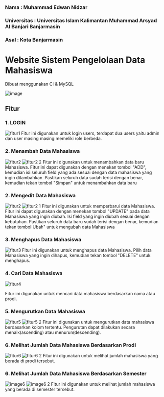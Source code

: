 ### Nama          : Muhammad Edwan Nidzar
### Universitas   : Universitas Islam Kalimantan Muhammad Arsyad Al Banjari Banjarmasin
### Asal          : Kota Banjarmasin

# Website Sistem Pengelolaan Data Mahasiswa
Dibuat menggunakan CI & MySQL

![image](https://user-images.githubusercontent.com/56621669/215967558-9661d47e-7f2c-4fdc-a469-e10ccef2fc60.png)


## Fitur
### 1. LOGIN
![fitur1](https://user-images.githubusercontent.com/56621669/215967803-3049fafe-7e58-41f7-9472-3444ada6cc49.png)
Fitur ini digunakan untuk login users, terdapat dua users yaitu admin dan user masing masing memeliki role berbeda.


### 2. Menambah Data Mahasiswa
![fitur2](https://user-images.githubusercontent.com/56621669/215968345-7e50800b-a4ff-4a1d-980f-040f224b03f7.png)
![fitur2 2](https://user-images.githubusercontent.com/56621669/215968437-836ebc13-2864-41af-a808-7941829e451c.png)
Fitur ini digunakan untuk menambahkan data baru Mahasiswa. Fitur ini dapat digunakan dengan menekan tombol "ADD", kemudian isi seluruh field yang ada sesuai dengan data mahasiswa yang ingin ditambahkan. Pastikan seluruh data sudah terisi dengan benar, kemudian tekan tombol "Simpan" untuk menambahkan data baru

### 2. Mengedit Data Mahasiswa
![fitur2](https://user-images.githubusercontent.com/56621669/215969282-0e609095-56b1-4c7b-9572-6d1c37d9ff69.png)
![fitur2 1](https://user-images.githubusercontent.com/56621669/215969428-70f10b25-8fdb-419a-a287-d9c5025f946e.png)
Fitur ini digunakan untuk memperbarui data Mahasiswa. Fitur ini dapat digunakan dengan menekan tombol "UPDATE" pada data Mahasiswa yang ingin diubah. Isi field yang ingin diubah sesuai dengan kebutuhan. Pastikan seluruh data baru sudah terisi dengan benar, kemudian tekan tombol Ubah" untuk mengubah data Mahasiswa

### 3. Menghapus Data Mahasiswa
![fitur3](https://user-images.githubusercontent.com/56621669/215969282-0e609095-56b1-4c7b-9572-6d1c37d9ff69.png)
Fitur ini digunakan untuk menghapus data Mahasiswa. Pilih data Mahasiswa yang ingin dihapus, kemudian tekan tombol "DELETE" untuk menghapus. 

### 4. Cari Data Mahasiswa
![fitur4](https://user-images.githubusercontent.com/56621669/215969842-5e806e76-1f6b-45b9-a93e-79438a522568.png)

Fitur ini digunakan untuk mencari data mahasiswa berdasarkan nama atau prodi.

### 5. Mengurutkan Data Mahasiswa
![fitur5](https://user-images.githubusercontent.com/56621669/215970528-8a2355d4-6a24-4b6d-a8c0-35050708cae0.png)
![fitur5 2](https://user-images.githubusercontent.com/56621669/215970658-f3474b32-3087-498f-91e8-7199c372a159.png)
Fitur ini digunakan untuk mengurutkan data mahasiswa berdasarkan kolom tertentu. Pengurutan dapat dilakukan secara menaik(ascending) atau menurun(descending).

### 6. Melihat Jumlah Data Mahasiswa Berdasarkan Prodi
![fitur6](https://user-images.githubusercontent.com/56621669/215971034-2d277b52-02e9-4130-b999-25f2625bbdd5.png)
![fitur6 2](https://user-images.githubusercontent.com/56621669/215971328-673d4cab-e531-4814-b4f6-136b15c91e25.png)
Fitur ini digunakan untuk melihat jumlah mahasiswa yang berada di prodi tersebut.

### 6. Melihat Jumlah Data Mahasiswa Berdasarkan Semester
![image6](https://user-images.githubusercontent.com/56621669/215971697-70b444fa-43b4-4d12-b415-5aadc95786d0.png)
![image6 2](https://user-images.githubusercontent.com/56621669/215971896-15810b66-c43a-448a-a6b8-0b3716b53f79.png)
Fitur ini digunakan untuk melihat jumlah mahasiswa yang berada di semester tersebut.


